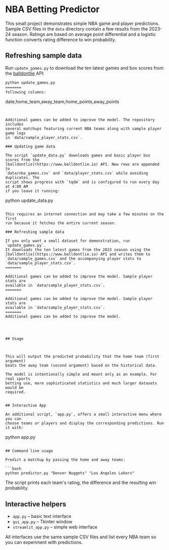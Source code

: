 # NBA Betting Predictor

This small project demonstrates simple NBA game and player predictions. Sample
CSV files in the `data` directory contain a few results from the 2023-24
season. Ratings are based on average point differential and a logistic function
converts rating difference to win probability.

## Refreshing sample data

Run `update_games.py` to download the ten latest games and box scores from the
[balldontlie](https://www.balldontlie.io) API:


```bash
python update_games.py
=======
following columns:

```
date,home_team,away_team,home_points,away_points
```


Additional games can be added to improve the model. The repository includes
several matchups featuring current NBA teams along with sample player game logs
in `data/sample_player_stats.csv`.

### Updating game data

The script `update_data.py` downloads games and basic player box scores from the
[balldontlie](https://www.balldontlie.io) API. New rows are appended to
`data/nba_games.csv` and `data/player_stats.csv` while avoiding duplicates. The
script shows progress with `tqdm` and is configured to run every day at 4:00 AM
if you leave it running:

```
python update_data.py
```

This requires an internet connection and may take a few minutes on the first
run because it fetches the entire current season.

### Refreshing sample data

If you only want a small dataset for demonstration, run `update_games.py`.
It downloads the ten latest games from the 2023 season using the
[balldontlie](https://www.balldontlie.io) API and writes them to
`data/sample_games.csv` and the accompanying player stats to
`data/sample_player_stats.csv`.
=======

Additional games can be added to improve the model. Sample player stats are
available in `data/sample_player_stats.csv`.
=======

Additional games can be added to improve the model. Sample player stats are
available in `data/sample_player_stats.csv`.
=======
Additional games can be added to improve the model.




## Usage



This will output the predicted probability that the home team (first argument)
beats the away team (second argument) based on the historical data.

The model is intentionally simple and meant only as an example. For real sports
betting use, more sophisticated statistics and much larger datasets would be
required.


## Interactive App

An additional script, `app.py`, offers a small interactive menu where you can
choose teams or players and display the corresponding predictions. Run it with:

```
python app.py

```

## Command line usage

Predict a matchup by passing the home and away teams:

```bash
python predictor.py "Denver Nuggets" "Los Angeles Lakers"
```

The script prints each team's rating, the difference and the resulting win
probability.

## Interactive helpers

- `app.py` – basic text interface
- `gui_app.py` – Tkinter window
- `streamlit_app.py` – simple web interface

All interfaces use the same sample CSV files and list every NBA team so you can
experiment with predictions.
